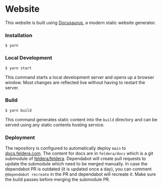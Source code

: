 # Website

This website is built using [Docusaurus](https://docusaurus.io/), a modern static website generator.

### Installation

```
$ yarn
```

### Local Development

```
$ yarn start
```

This command starts a local development server and opens up a browser window. Most changes are reflected live without having to restart the server.

### Build

```
$ yarn build
```

This command generates static content into the `build` directory and can be served using any static contents hosting service.

### Deployment

The repository is configured to automatically deploy `main` to [docs.feldera.com](https://docs.feldera.com).
The content for docs are in `feldera/docs`  which is a git submodule of [feldera/feldera](https://github.com/feldera/feldera).
Dependabot will create pull requests to update the submodule which need to be merged manually. In case the dependabot PR is
outdated (it is updated once a day), you can comment `@dependabot recreate` in the PR and dependabot will recreate it.
Make sure the build passes before merging the submodule PR.
